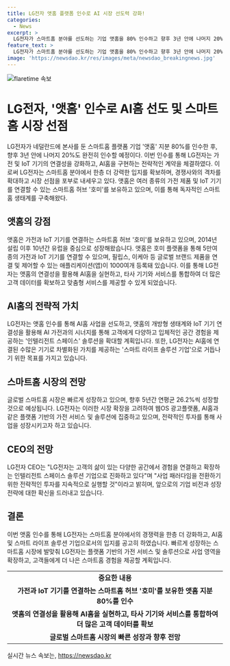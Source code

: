 ```yaml
---
title: LG전자 앳홈 플랫폼 인수로 AI 시장 선도력 강화!
categories:
  - News
excerpt: >
  LG전자가 스마트홈 분야를 선도하는 기업 앳홈을 80% 인수하고 향후 3년 안에 나머지 20%도 인수할 예정이다. 앳홈은 가전과 IoT 기기를 연결하는 스마트홈 허브 호미를 보유하고 있으며, LG전자는 이를 통해 AI홈을 구현하고 차별화된 고객 경험을 제공할 계획이다. 이를 통해 LG전자는 인텔리전트 스페이스 솔루션 기업으로 진화하고 글로벌 스마트홈 시장에서의 성장을 기대하고 있다.
feature_text: >
  LG전자가 스마트홈 분야를 선도하는 기업 앳홈을 80% 인수하고 향후 3년 안에 나머지 20%도 인수할 예정이다. 앳홈은 가전과 IoT 기기를 연결하는 스마트홈 허브 호미를 보유하고 있으며, LG전자는 이를 통해 AI홈을 구현하고 차별화된 고객 경험을 제공할 계획이다. 이를 통해 LG전자는 인텔리전트 스페이스 솔루션 기업으로 진화하고 글로벌 스마트홈 시장에서의 성장을 기대하고 있다.
image: 'https://newsdao.kr/res/images/meta/newsdao_breakingnews.jpg'
---
```


<p><img src="https://newsdao.kr/res/images/meta/newsdao_breakingnews.jpg" alt="flaretime 속보" /></p>

<h1>LG전자, '앳홈' 인수로 AI홈 선도 및 스마트홈 시장 선점</h1>

<p data-ke-size="size16">LG전자가 네덜란드에 본사를 둔 스마트홈 플랫폼 기업 '앳홈' 지분 80%를 인수한 후, 향후 3년 안에 나머지 20%도 완전히 인수할 예정이다. 이번 인수를 통해 LG전자는 가전 및 IoT 기기의 연결성을 강화하고, AI홈을 구현하는 전략적인 계약을 체결하였다. 이로써 LG전자는 스마트홈 분야에서 한층 더 강력한 입지를 확보하며, 경쟁사와의 격차를 확대하고 시장 선점을 포부로 내세우고 있다. 앳홈은 여러 종류의 가전 제품 및 IoT 기기를 연결할 수 있는 스마트홈 허브 '호미'를 보유하고 있으며, 이를 통해 독자적인 스마트홈 생태계를 구축해왔다.</p>

<h2 data-ke-size="size26">앳홈의 강점</h2>

<p data-ke-size="size16">앳홈은 가전과 IoT 기기를 연결하는 스마트홈 허브 '호미'를 보유하고 있으며, 2014년 설립 이후 10년간 유럽을 중심으로 성장해왔습니다. 앳홈은 호미 플랫폼을 통해 5만여종의 가전과 IoT 기기를 연결할 수 있으며, 필립스, 이케아 등 글로벌 브랜드 제품을 연결 및 제어할 수 있는 애플리케이션(앱)이 1000여개 등록돼 있습니다. 이를 통해 LG전자는 앳홈의 연결성을 활용해 AI홈을 실현하고, 타사 기기와 서비스를 통합하여 더 많은 고객 데이터를 확보하고 맞춤형 서비스를 제공할 수 있게 되었습니다.</p>

<h2 data-ke-size="size26">AI홈의 전략적 가치</h2>

<p data-ke-size="size16">LG전자는 앳홈 인수를 통해 AI홈 사업을 선도하고, 앳홈의 개방형 생태계와 IoT 기기 연결성을 활용해 AI 가전과의 시너지를 통해 고객에게 다양하고 입체적인 공간 경험을 제공하는 '인텔리전트 스페이스' 솔루션을 확대할 계획입니다. 또한, LG전자는 AI홈에 연결된 수많은 기기로 차별화된 가치를 제공하는 '스마트 라이프 솔루션 기업'으로 거듭나기 위한 목표를 가지고 있습니다.</p>

<h2 data-ke-size="size26">스마트홈 시장의 전망</h2>

<p data-ke-size="size16">글로벌 스마트홈 시장은 빠르게 성장하고 있으며, 향후 5년간 연평균 26.2%씩 성장할 것으로 예상됩니다. LG전자는 이러한 시장 확장을 고려하여 웹OS 광고플랫폼, AI홈과 같은 플랫폼 기반의 가전 서비스 및 솔루션에 집중하고 있으며, 전략적인 투자를 통해 사업을 성장시키고자 하고 있습니다.</p>

<h2 data-ke-size="size26">CEO의 전망</h2>

<p data-ke-size="size16">LG전자 CEO는 "LG전자는 고객의 삶이 있는 다양한 공간에서 경험을 연결하고 확장하는 인텔리전트 스페이스 솔루션 기업으로 진화하고 있다"며 "사업 패러다임을 전환하기 위한 전략적인 투자를 지속적으로 실행할 것"이라고 밝히며, 앞으로의 기업 비전과 성장 전략에 대한 확신을 드러내고 있습니다.</p>

<h2 data-ke-size="size26">결론</h2>

<p data-ke-size="size16">이번 앳홈 인수를 통해 LG전자는 스마트홈 분야에서의 경쟁력을 한층 더 강화하고, AI홈 및 스마트 라이프 솔루션 기업으로서의 입지를 공고히 하였습니다. 빠르게 성장하는 스마트홈 시장에 발맞춰 LG전자는 플랫폼 기반의 가전 서비스 및 솔루션으로 사업 영역을 확장하고, 고객들에게 더 나은 스마트홈 경험을 제공할 계획입니다.</p>

<table>
   <tbody>
      <tr>
         <td style="text-align: center; height: 17px;"><b>중요한 내용</b></td>
      </tr>
      <tr>
         <td style="text-align: center; height: 17px;"><b>가전과 IoT 기기를 연결하는 스마트홈 허브 '호미'를 보유한 앳홈 지분 80%를 인수</b></td>
      </tr>
      <tr>
         <td style="text-align: center; height: 17px;"><b>앳홈의 연결성을 활용해 AI홈을 실현하고, 타사 기기와 서비스를 통합하여 더 많은 고객 데이터를 확보</b></td>
      </tr>
      <tr>
         <td style="text-align: center; height: 17px;"><b>글로벌 스마트홈 시장의 빠른 성장과 향후 전망</b></td>
      </tr>
   </tbody>
</table>
실시간 뉴스 속보는, <a href="https://newsdao.kr" rel="dofollow">https://newsdao.kr</a>


